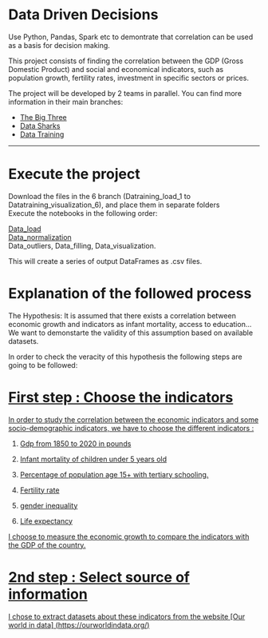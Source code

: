 # Data Driven Decisions
Use Python, Pandas, Spark etc to demontrate that correlation can be used as a basis for decision making.

This project consists of finding the correlation between the GDP (Gross Domestic Product) and social and economical indicators, such as population growth, fertility rates, investment in specific sectors or prices.

The project will be developed by 2 teams in parallel. You can find more information in their main branches:

- [The Big Three](https://github.com/devonfw-forge/python-data-driven-decisions/tree/main-the-big-three)
- [Data Sharks](https://github.com/devonfw-forge/python-data-driven-decisions/tree/main-data-sharks)
- [Data Training](https://github.com/devonfw-forge/python-data-driven-decisions/tree/main-data-training)

____________________________________________________________________________________________________________________
# Execute the project
Download the files in the 6  branch (Datraining_load_1 to Datatraining_visualization_6), and place them in separate folders  
Execute the notebooks in the following order: 

[Data_load](https://github.com/devonfw-forge/python-data-driven-decisions/blob/main-data-training/Data_load.ipynb)    
[Data_normalization](https://github.com/devonfw-forge/python-data-driven-decisions/blob/main-data-training/Data_normalization.ipynb)    
Data_outliers, 
Data_filling, 
Data_visualization. 

This will create a series of output DataFrames as .csv files.

# Explanation of the followed process
The Hypothesis:
It is assumed that there exists a correlation between economic growth and indicators as infant mortality, access to education... 
We want to demonstarte the validity of this assumption based on available datasets.

In order to check the veracity of this hypothesis the following steps are going to be followed:

# <u>  First step : Choose the indicators  
In order to study the correlation between the economic indicators and some socio-demographic indicators, we have to choose the different indicators :    

1) Gdp from 1850 to 2020 in pounds

2) Infant mortality of children under 5 years old

3) Percentage of population age 15+ with tertiary schooling. 

4) Fertility rate

5) gender inequality

6) Life expectancy

I choose to measure the economic growth to compare the indicators with the GDP of the country.

# 2nd step : Select source of information
 I chose to extract datasets about these indicators from the website [Our world in data] (https://ourworldindata.org/)

